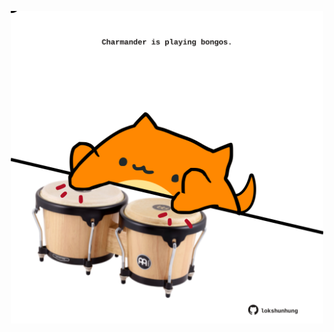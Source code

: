 <!-- built at 22/01/2024, 15:00:49 UTC -->
<p align="center">
  <img width="500" height="500" src="./ReadmeImage.svg">
</p>
